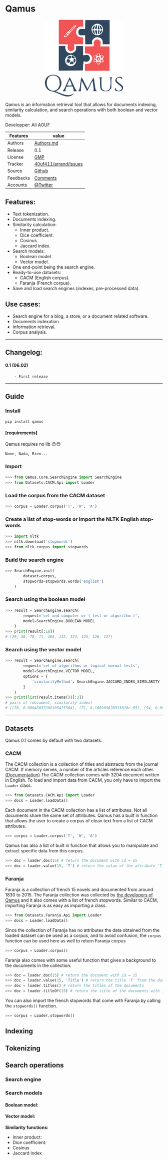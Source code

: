 # Qamus

<div style="text-align:center">
<img src="https://raw.githubusercontent.com/40uf411/Qamus/main/logo.png" alt="Qamus logo" style="width:250px;"/>
</div>

Qamus is an information retrieval tool that allows for documents indexing, similarity calculation, and search operations with both boolean and vector models.

Developper:  Ali AOUF

Features |   value
---------|---------------------------------------------------------------------------------
Authors  | [Authors.md](https://github.com/40uf411/Qamus/master/AUTHORS.md)
Release  | 0.1
License  |[GMP](https://github.com/40uf411/Qamus/master/LICENSE)
Tracker  |[40uf411/arrand/Issues](https://github.com/40uf411/Qamus/issues)
Source  |[Github](http://github.com/40uf411/Qamus)
Feedbacks  |[Comments](https://github.com/40uf411/Qamus/)
Accounts  |[@Twitter](https://twitter.com/40uf411)

##  Features:
* Text tokenization.
* Documents indexing.
* Similarity calculation:
    * Inner product.
    * Dice coefficient.
    * Cosinus.
    * Jaccard index.
* Search models:
    * Boolean model.
    * Vector model.
* One end-point being the search engine.
* Ready-to-use datasets:
    * CACM (English corpus).
    * Faranja (French corpus).
* Save and load search engines (indexes, pre-processed data).

##  Use cases:
* Search engine for a blog, a store, or a document related software.
* Documents indexation.
* Information retrieval.
* Corpus analysis.


---

## Changelog:
#### 0.1 (06.02)
        - First release

---
## Guide
### Install
```shell
pip install qamus
```
#### [requirements]
Qamus requires no lib 😉️😊️
```
None, Nada, Rien...
```

### Import
```python
>>> from Qamus.Core.SearchEngine import SearchEngine
>>> from Datasets.CACM.Api import Loader
```
### Load the corpus from the CACM dataset
```python
>>> corpus = Loader.corpus('T', 'W', 'A')
```
### Create a list of stop-words or import the NLTK English stop-words
```python
>>> import nltk
>>> nltk.download('stopwords')
>>> from nltk.corpus import stopwords
```
### Build the search engine
```python
>>> SearchEngine.init(
        dataset=corpus, 
        stopwords=stopwords.words('english')
    )
```
### Search using the boolean model
```python
>>> result = SearchEngine.search(
        request='set and computer or ( test or algorithm )', 
        model=SearchEngine.BOOLEAN_MODEL
    )
>>> print(result[:10])
# [29, 30, 70, 71, 103, 112, 124, 125, 126, 127]
```
### Search using the vector model
```python
>>> result = SearchEngine.search(
        request='set of algorithms or logical normal tests', 
        model=SearchEngine.VECTOR_MODEL, 
        options = {
            'similarityMethod': SearchEngine.JACCARD_INDEX_SIMILARITY
        }
    )
>>> print(list(result.items())[:3])
# pairs of (document, similarity-index)
# [(70, 0.00048037208105415364), (71, 6.166909620313026e-05), (94, 0.0003457159774689914)]
```

---

## Datasets
Qamus 0.1 comes by default with two datasets:
### CACM
The CACM collection is a collection of titles and abstracts from the journal CACM. If memory serves, a number of the articles reference each other. [(Documentation)](http://ir.dcs.gla.ac.uk/resources/test_collections/cacm/)
The CACM collection comes with 3204 document written in English.
To load and import data from CACM, you only have to import the `Loader` class.
```python
>>> from Datasets.CACM.Api import Loader
>>> docs = Loader.loadData()
```
Each document in the CACM collection has a list of attributes. Not all documents share the same set of attributes. Qamus has a built in function that allows the user to create a corpus of clean text from a list of CACM attributes.
```python
>>> corpus = Loader.corpus('T', 'W', 'A')
```
Qamus has also a list of built in function that allows you to manipulate and extract specific data from this corpus.
```python
>>> doc = loader.doc(15) # return the document with id = 15
>>> doc = loader.value(15, 'T') # return the value of the attribute 'T' from the document with id = 15
```
### Faranja
Faranja is a collection of french 15 novels and documented from around 1830 to 2015.
The Faranja collection was collected by [the developers of Qamus](github.com/40uf411) and it also comes with a list of french stopwords.
Similar to CACM, importing Faranja is as easy as importing a class.
```python
>>> from Datasets.Faranja.Api import Loader
>>> docs = Loader.loadData()
```
Since the collection of Faranja has no attributes the data obtained from the loaded dataset can be used as a corpus, and to avoid confusion, the `corpus` function can be used here as well to return Faranja corpus
```python
>>> corpus = Loader.corpus()
```
Faranja also comes with some useful function that gives a background to the documents in the collection.
```python
>>> doc = loader.doc(15) # return the document with id = 15
>>> doc = loader.value(15, 'Title') # return the title 'T' from the document with id = 15
>>> doc = loader.titles() # return the titles of the documents
>>> doc = loader.titleOf(15) # return the title of the documents with id = 15
```
You can also import the french stopwords that come with Faranja by calling the `stopwords()` function.
```python
>>> corpus = Loader.stopwords()
```
## Indexing
## Tokenizing
## Search operations
### Search engine
### Search models
#### Boolean model:
#### Vector model:
**Similarity functions:**
* Inner product:
* Dice coefficient:
* Cosinus
* Jaccard index
